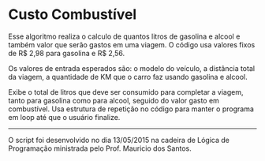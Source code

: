 # Custo Combustível
Esse algoritmo realiza o calculo de quantos litros de gasolina e alcool e também valor que serão gastos em uma viagem. 
O código usa valores fixos de R$ 2,98 para gasolina e R$ 2,56.

Os valores de entrada esperados são: o modelo do veículo, a distância total da viagem, a quantidade de KM que o carro 
faz usando gasolina e alcool.

Exibe o total de litros que deve ser consumido para completar a viagem, tanto para gasolina como para alcool, seguido do
valor gasto em combustível.
Usa estrutura de repetição no código para manter o programa em loop até que o usuário finalize.


---
O script foi desenvolvido no dia 13/05/2015 na cadeira de Lógica de Programação ministrada pelo Prof. Mauricio dos Santos.
